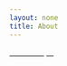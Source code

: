 ```yaml
---
layout: none
title: About
---
```


<!-- TradingView Widget BEGIN -->
<div class="tradingview-widget-container">
  <div class="tradingview-widget-container__widget"></div>
  <div class="tradingview-widget-copyright"><a href="https://www.tradingview.com" rel="noopener" target="_blank"><span class="blue-text">Ticker Tape</span></a> by TradingView</div>
  <script type="text/javascript" src="https://s3.tradingview.com/external-embedding/embed-widget-ticker-tape.js" async>
  {
  "symbols": [
    {
      "proName": "FOREXCOM:SPXUSD",
      "title": "S&P 500"
    },
    {
      "proName": "FOREXCOM:NSXUSD",
      "title": "Nasdaq 100"
    },
    {
      "description": "Russell 2000",
      "proName": "TVC:RUT"
    },
    {
      "description": "VIX",
      "proName": "TVC:VIX"
    },
    {
      "description": "EUR/USD",
      "proName": "FX:EURUSD"
    },
    {
      "description": "BTC/USD",
      "proName": "BITSTAMP:BTCUSD"
    },
    {
      "description": "ETH/USD",
      "proName": "BITSTAMP:ETHUSD"
    },
    {
      "description": "BTC.D",
      "proName": "CRYPTOCAP:BTC.D"
    },
    {
      "description": "Gold",
      "proName": "TVC:GOLD"
    },
    {
      "description": "Oil",
      "proName": "TVC:USOIL"
    }
  ],
  "showSymbolLogo": true,
  "colorTheme": "dark",
  "isTransparent": true,
  "displayMode": "adaptive",
  "locale": "en"
}
  </script>
</div>
<!-- TradingView Widget END -->

<style>header {display: none;}
.tradingview-widget-copyright{color:transparent !important;}
.blue-text{color:transparent !important;}</style>

